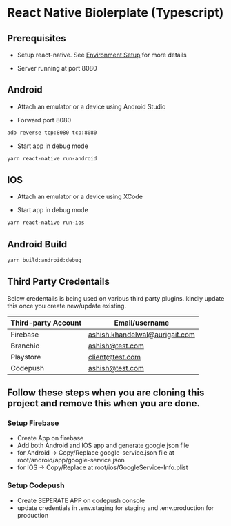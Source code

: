 # React Native Biolerplate (Typescript)

## Prerequisites

- Setup react-native. See [Environment Setup](https://reactnative.dev/docs/environment-setup)
  for more details

- Server running at port 8080

## Android

- Attach an emulator or a device using Android Studio

- Forward port 8080

```sh
adb reverse tcp:8080 tcp:8080
```

- Start app in debug mode

```sh
yarn react-native run-android
```

## IOS

- Attach an emulator or a device using XCode

- Start app in debug mode

```sh
yarn react-native run-ios
```

## Android Build

```sh
yarn build:android:debug
```

## Third Party Credentails

Below credentails is being used on various third party plugins. kindly update this once you create new/update existing.

| Third-party Account | Email/username                 |
| ------------------- | ------------------------------ |
| Firebase            | ashish.khandelwal@aurigait.com |
| Branchio            | ashish@test.com                |
| Playstore           | client@test.com                |
| Codepush            | ashish@test.com                |

## Follow these steps when you are cloning this project and remove this when you are done.

### Setup Firebase

- Create App on firebase
- Add both Android and IOS app and generate google json file
- for Android -> Copy/Replace google-service.json file at root/android/app/google-service.json
- for IOS -> Copy/Replace at root/ios/GoogleService-Info.plist

### Setup Codepush

- Create SEPERATE APP on codepush console
- update credentials in .env.staging for staging and .env.production for production
